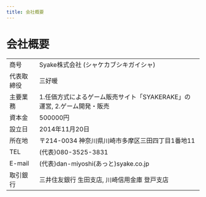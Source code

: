 ```yaml
---
title: 会社概要
---
```


# 会社概要

|||
|:--|:--|
| 商号       | Syake株式会社 (シャケカブシキガイシャ)
| 代表取締役 | 三好暖
| 主要業務   | 1.任価方式によるゲーム販売サイト「SYAKERAKE」の運営, 2.ゲーム開発・販売
| 資本金     | 500000円
| 設立日     | 2014年11月20日
| 所在地     | 〒214-0034 神奈川県川崎市多摩区三田四丁目1番地11
| TEL        | (代表)080-3525-3831
| E-mail     | (代表)dan-miyoshi(あっと)syake.co.jp
| 取引銀行   | 三井住友銀行 生田支店, 川崎信用金庫 登戸支店
